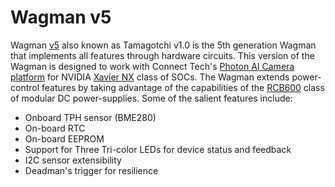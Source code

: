 # Wagman v5

Wagman [v5](https://github.com/waggle-sensor/wagman/raw/master/boards/v5/resources/wagman_v5.jpg) also known as Tamagotchi v1.0 is the 5th generation Wagman that implements all features through hardware circuits. This version of the Wagman is designed to work with Connect Tech's [Photon AI Camera platform](https://connecttech.com/product/photon-jetson-nano-ai-camera-platform/) for NVIDIA [Xavier NX](https://developer.nvidia.com/embedded/jetson-xavier-nx) class of SOCs. The Wagman extends power-control features by taking advantage of the capabilities of the [RCB600](https://www.trcelectronics.com/efore-roal-modular-power-supply-rcb600) class of modular DC power-supplies. Some of the salient features include:
- Onboard TPH sensor (BME280)
- On-board RTC
- On-board EEPROM
- Support for Three Tri-color LEDs for device status and feedback
- I2C sensor extensibility 
- Deadman's trigger for resilience 
